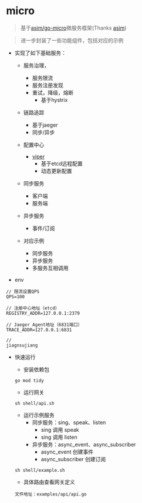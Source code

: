 # micro

> 基于[asim/go-micro](https://github.com/asim/go-micro)微服务框架(Thanks [asim](https://github.com/asim))

> 进一步封装了一些功能组件，包括对应的示例

- 实现了如下基础服务：

    - 服务治理，
        - 服务限流
        - 服务注册发现
        - 重试，降级，熔断
            - 基于hystrix
            
    - 链路追踪
        - 基于jaeger
        - 同步/异步
        
    - 配置中心
        - [viper](https://github.com/spf13/viper)
            - 基于etcd远程配置
            - 动态更新配置
        
    - 同步服务
        - 客户端
        - 服务端
        
    - 异步服务
        - 事件/订阅
        
    - 对应示例
        - 同步服务
        - 异步服务
        - 多服务互相调用
        
- env
```env
// 限流设置QPS
QPS=100

// 注册中心地址（etcd）
REGISTRY_ADDR=127.0.0.1:2379

// Jaeger Agent地址（6831端口）
TRACE_ADDR=127.0.0.1:6831

// 
jiagnsujiang 
```

- 快速运行

    - 安装依赖包
    ```
  go mod tidy
    ```
    - 运行网关
    ```
  sh shell/api.sh
    ```
    - 运行示例服务
        - 同步服务：sing、speak、listen
            - sing 调用 speak
            - sing 调用 listen
        - 异步服务：async_event、async_subscriber
            - async_event 创建事件
            - async_subscriber 创建订阅
    ```
  sh shell/example.sh
    ```
  
  - 具体路由查看网关定义
  
  ```
  文件地址：examples/api/api.go
  ```  
